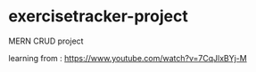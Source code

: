 # exercisetracker-project
MERN CRUD project

learning from : https://www.youtube.com/watch?v=7CqJlxBYj-M
